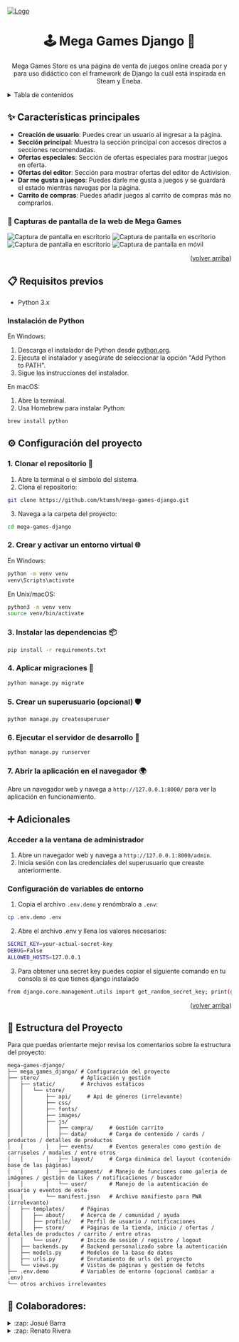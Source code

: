 <a name="readme-top"></a>

<a href="https://github.com/Ktumsh/mega-games-django">
  <img src="store/static/store/images/mega-games-1200x630.png" alt="Logo" />
</a>

<div align="center">
  
# 🕹️ Mega Games Django 👋
  
Mega Games Store es una página de venta de juegos online creada por y para uso didáctico con el framework de Django la cuál está inspirada en Steam y Eneba.
</div>

<details>
<summary>Tabla de contenidos</summary>

- [✨ Características principales](#-características-principales)
  - [📸 Capturas de pantalla de Mega Games](#-capturas-de-pantalla-de-la-web-de-mega-games)
- [📋 Requisitos previos](#-requisitos-previos)
  - [Instalación de Python](#instalación-de-python)
- [⚙ Configuración del proyecto](#-configuración-del-proyecto)
- [➕ Adicionales](#-adicionales)
  - [Acceder a la ventana de administrador](#acceder-a-la-ventana-de-administrador)
  - [Configuración de variables de entorno](#configuración-de-variables-de-entorno)
- [📁 Estructura del Proyecto](#-estructura-del-proyecto)
- [🤝 Colaboradores](#-colaboradores)

</details>

## ✨ Características principales

- **Creación de usuario**: Puedes crear un usuario al ingresar a la página.
- **Sección principal**: Muestra la sección principal con accesos directos a secciones recomendadas.
- **Ofertas especiales**: Sección de ofertas especiales para mostrar juegos en oferta.
- **Ofertas del editor**: Sección para mostrar ofertas del editor de Activision.
- **Dar me gusta a juegos**: Puedes darle me gusta a juegos y se guardará el estado mientras navegas por la página.
- **Carrito de compras**: Puedes añadir juegos al carrito de compras más no comprarlos.

### 📸 Capturas de pantalla de la web de Mega Games

![Captura de pantalla en escritorio](store/static/store/images/mega-games-screenshot-01.png)
![Captura de pantalla en escritorio](store/static/store/images/mega-games-screen-02.png)
![Captura de pantalla en escritorio](store/static/store/images/mega-games-screen-03.png)
![Captura de pantalla en móvil](store/static/store/images/mega-games-screen-04.png)

<p align="right">(<a href="#readme-top">volver arriba</a>)</p>

## 📋 Requisitos previos

- Python 3.x

### Instalación de Python

En Windows:

1. Descarga el instalador de Python desde [python.org](https://www.python.org/downloads/).
2. Ejecuta el instalador y asegúrate de seleccionar la opción "Add Python to PATH".
3. Sigue las instrucciones del instalador.

En macOS:

1. Abre la terminal.
2. Usa Homebrew para instalar Python:
```bash
brew install python
```

## ⚙ Configuración del proyecto

### 1. Clonar el repositorio 📂

1. Abre la terminal o el símbolo del sistema.
2. Clona el repositorio:
```bash
git clone https://github.com/ktumsh/mega-games-django.git
```
3. Navega a la carpeta del proyecto:
```bash
cd mega-games-django
```

### 2. Crear y activar un entorno virtual 🌐

En Windows:

```bash
python -m venv venv
venv\Scripts\activate
```

En Unix/macOS:
```bash
python3 -m venv venv
source venv/bin/activate
```

### 3. Instalar las dependencias 📦
```bash
pip install -r requirements.txt
```

### 4. Aplicar migraciones 🔄
```bash
python manage.py migrate
```

### 5. Crear un superusuario (opcional) 🛡️
```bash
python manage.py createsuperuser
```

### 6. Ejecutar el servidor de desarrollo 🚀
```bash
python manage.py runserver
```

### 7. Abrir la aplicación en el navegador 🌍

Abre un navegador web y navega a `http://127.0.0.1:8000/` para ver la aplicación en funcionamiento.

## ➕ Adicionales

### Acceder a la ventana de administrador

1. Abre un navegador web y navega a `http://127.0.0.1:8000/admin`.
2. Inicia sesión con las credenciales del superusuario que creaste anteriormente.

### Configuración de variables de entorno

1. Copia el archivo `.env.demo` y renómbralo a `.env`:
```bash
cp .env.demo .env
```
2. Abre el archivo .env y llena los valores necesarios:
```bash
SECRET_KEY=your-actual-secret-key
DEBUG=False
ALLOWED_HOSTS=127.0.0.1
```
3. Para obtener una secret key puedes copiar el siguiente comando en tu consola si es que tienes django instalado
```bash
from django.core.management.utils import get_random_secret_key; print(get_random_secret_key())
```
<p align="right">(<a href="#readme-top">volver arriba</a>)</p>

## 📁 Estructura del Proyecto

Para que puedas orientarte mejor revisa los comentarios sobre la estructura del proyecto:

```plaintext
mega-games-django/
├── mega_games_django/ # Configuración del proyecto
├── store/             # Aplicación y gestión
│   ├── static/        # Archivos estáticos
│   │   └── store/
│   │       ├── api/     # Api de géneros (irrelevante)
│   │       ├── css/
│   │       ├── fonts/
│   │       ├── images/
│   │       ├── js/
│   │       │   ├── compra/     # Gestión carrito
│   │       │   ├── data/       # Carga de contenido / cards / productos / detalles de productos
│   │       │   ├── events/     # Eventos generales como gestión de carruseles / modales / entre otros
│   │       │   ├── layout/     # Carga dinámica del layout (contenido base de las páginas)
│   │       │   ├── managment/  # Manejo de funciones como galería de imágenes / gestión de likes / notificaciones / buscador
│   │       │   └── user/       # Manejo de la autenticación de usuario y eventos de este
│   │       └── manifest.json   # Archivo manifiesto para PWA (irrelevante)
│   ├── templates/     # Páginas
│   │   ├── about/     # Acerca de / comunidad / ayuda
│   │   ├── profile/   # Perfil de usuario / notificaciones
│   │   ├── store/     # Páginas de la tienda, inicio / ofertas / detalles de productos / carrito / entre otras
│   │   └── user/      # Inicio de sesión / registro / logout
│   ├── backends.py    # Backend personalizado sobre la autenticación
│   ├── models.py      # Modelos de la base de datos
│   ├── urls.py        # Enrutamiento de urls del proyecto
│   └── views.py       # Vistas de páginas y gestión de fetchs
├── .env.demo          # Variables de entorno (opcional cambiar a .env)
└── otros archivos irrelevantes
```

## 🤝 Colaboradores:
<details>
  <summary>:zap: Josué Barra</summary>
</details>

<details>
  <summary>:zap: Renato Rivera</summary>
</details>
